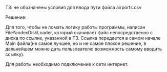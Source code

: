 ТЗ: не обозначены условия для ввода пути файла airports.csv

Решение:

Для того, чтобы не ломать логику работы программы, написан FileYandexDiskLoader, который скачивает файл непосредственно с диска по ссылке, указанной в ТЗ. Ссылка передается в самом начале Main файла(не самое лучшее, но и не самое плохое решение, в дальнейшем можно дать пользователю возможность самому вводить ссылку).

Для работы необходимо подключение к сети интернет.
